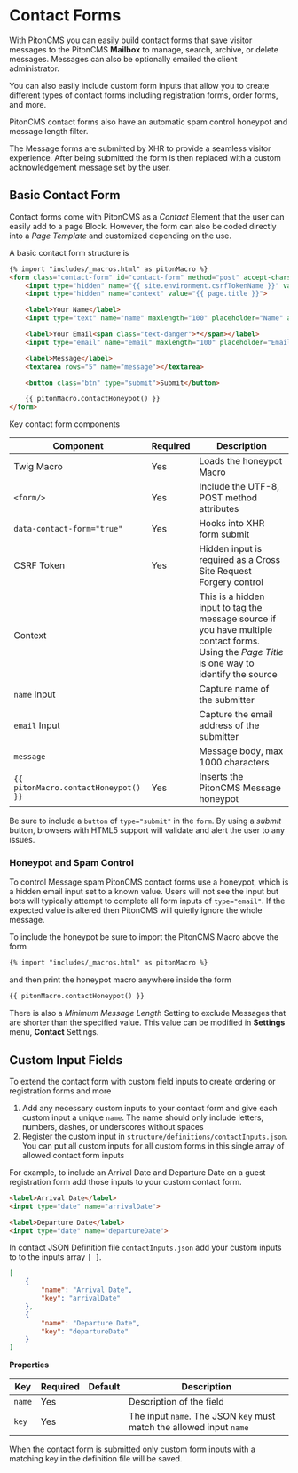 # Contact Forms

With PitonCMS you can easily build contact forms that save visitor messages to the PitonCMS <i class="fas fa-envelope"></i> **Mailbox** to  manage, search, archive, or delete messages. Messages can also be optionally emailed the client administrator.

You can also easily include custom form inputs that allow you to create different types of contact forms including registration forms, order forms, and more.

PitonCMS contact forms also have an automatic spam control honeypot and message length filter.

The Message forms are submitted by XHR to provide a seamless visitor experience. After being submitted the form is then replaced with a custom acknowledgement message set by the user.

## Basic Contact Form
Contact forms come with PitonCMS as a *Contact* Element that the user can easily add to a page Block. However, the form can also be coded directly into a *Page Template* and customized depending on the use.

A basic contact form structure is

```html
{% import "includes/_macros.html" as pitonMacro %}
<form class="contact-form" id="contact-form" method="post" accept-charset="utf-8" data-contact-form="true">
    <input type="hidden" name="{{ site.environment.csrfTokenName }}" value="{{ site.environment.csrfTokenValue }}">
    <input type="hidden" name="context" value="{{ page.title }}">

    <label>Your Name</label>
    <input type="text" name="name" maxlength="100" placeholder="Name" autocomplete="off">

    <label>Your Email<span class="text-danger">*</span></label>
    <input type="email" name="email" maxlength="100" placeholder="Email address" required autocomplete="off">

    <label>Message</label>
    <textarea rows="5" name="message"></textarea>

    <button class="btn" type="submit">Submit</button>

    {{ pitonMacro.contactHoneypot() }}
</form>
```

Key contact form components

| Component | Required | Description |
| --- | --- | --- |
| Twig Macro | Yes | Loads the honeypot Macro |
| `<form/>` | Yes | Include the UTF-8, POST method attributes |
| `data-contact-form="true"` | Yes | Hooks into XHR form submit |
| CSRF Token | Yes | Hidden input is required as a Cross Site Request Forgery control |
| Context |  | This is a hidden input to tag the message source if you have multiple contact forms. Using the *Page Title* is one way to identify the source
| `name` Input |  | Capture name of the submitter |
| `email` Input |  | Capture the email address of the submitter |
| `message` |  | Message body, max 1000 characters |
| `{{ pitonMacro.contactHoneypot() }}` | Yes | Inserts the PitonCMS Message honeypot |

Be sure to include a `button` of `type="submit"` in the `form`. By using a _submit_ button, browsers with HTML5 support will validate and alert the user to any issues.

### Honeypot and Spam Control
To control Message spam PitonCMS contact forms use a honeypot, which is a hidden email input set to a known value. Users will not see the input but bots will typically attempt to complete all form inputs of `type="email"`. If the expected value is altered then PitonCMS will quietly ignore the whole message.

To include the honeypot be sure to import the PitonCMS Macro above the form

```html
{% import "includes/_macros.html" as pitonMacro %}
```

and then print the honeypot macro anywhere inside the form

```html
{{ pitonMacro.contactHoneypot() }}
```

There is also a *Minimum Message Length* Setting to exclude Messages that are shorter than the specified value. This value can be modified in <i class="fas fa-cog"></i> **Settings** menu, **Contact** Settings.

## Custom Input Fields
To extend the contact form with custom field inputs to create ordering or registration forms and more

1. Add any necessary custom inputs to your contact form and give each custom input a unique `name`. The name should only include letters, numbers, dashes, or underscores without spaces
2. Register the custom input in `structure/definitions/contactInputs.json`. You can put all custom inputs for all custom forms in this single array of allowed contact form inputs

For example, to include an Arrival Date and Departure Date on a guest registration form add those inputs to your custom contact form.

```html
<label>Arrival Date</label>
<input type="date" name="arrivalDate">

<label>Departure Date</label>
<input type="date" name="departureDate">
```

In contact JSON Definition file `contactInputs.json` add your custom inputs to to the inputs array `[ ]`.

```json
[
    {
        "name": "Arrival Date",
        "key": "arrivalDate"
    },
    {
        "name": "Departure Date",
        "key": "departureDate"
    }
]
```

**Properties**

| Key | Required | Default | Description |
| --- | --- | --- | --- |
| `name` | Yes | | Description of the field |
| `key` | Yes | | The input `name`. The JSON `key` must match the allowed input `name` |

When the contact form is submitted only custom form inputs with a matching key in the definition file will be saved.
